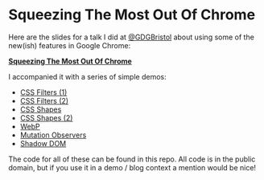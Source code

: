 # Squeezing The Most Out Of Chrome

Here are the slides for a talk I did at [@GDGBristol](https://twitter.com/gdgbristol) about using some of the new(ish) features in Google Chrome:

**[Squeezing The Most Out Of Chrome](http://rawgithub.com/stucox/squeezing-the-most-out-of-chrome/SqueezingTheMostOutOfChrome.pdf)**

I accompanied it with a series of simple demos:

* [CSS Filters (1)](http://rawgithub.com/stucox/squeezing-the-most-out-of-chrome/filters.html)
* [CSS Filters (2)](http://rawgithub.com/stucox/squeezing-the-most-out-of-chrome/filters-blur.html)
* [CSS Shapes](http://rawgithub.com/stucox/squeezing-the-most-out-of-chrome/shapes.html)
* [CSS Shapes (2)](http://rawgithub.com/stucox/squeezing-the-most-out-of-chrome/shapes-star.html)
* [WebP](http://rawgithub.com/stucox/squeezing-the-most-out-of-chrome/webp.html)
* [Mutation Observers](http://rawgithub.com/stucox/squeezing-the-most-out-of-chrome/mutation.html)
* [Shadow DOM](http://rawgithub.com/stucox/squeezing-the-most-out-of-chrome/shadow.html)

The code for all of these can be found in this repo. All code is in the public domain, but if you use it in a demo / blog context a mention would be nice!
